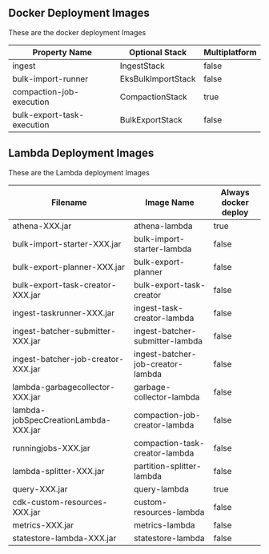 ## Docker Deployment Images
These are the docker deployment Images

| Property Name              | Optional Stack     | Multiplatform |
|----------------------------|--------------------|---------------|
| ingest                     | IngestStack        | false         |
| bulk-import-runner         | EksBulkImportStack | false         |
| compaction-job-execution   | CompactionStack    | true          |
| bulk-export-task-execution | BulkExportStack    | false         |

## Lambda Deployment Images
These are the Lambda deployment Images

| Filename                             | Image Name                        | Always docker deploy |
|--------------------------------------|-----------------------------------|----------------------|
| athena-XXX.jar                       | athena-lambda                     | true                 |
| bulk-import-starter-XXX.jar          | bulk-import-starter-lambda        | false                |
| bulk-export-planner-XXX.jar          | bulk-export-planner               | false                |
| bulk-export-task-creator-XXX.jar     | bulk-export-task-creator          | false                |
| ingest-taskrunner-XXX.jar            | ingest-task-creator-lambda        | false                |
| ingest-batcher-submitter-XXX.jar     | ingest-batcher-submitter-lambda   | false                |
| ingest-batcher-job-creator-XXX.jar   | ingest-batcher-job-creator-lambda | false                |
| lambda-garbagecollector-XXX.jar      | garbage-collector-lambda          | false                |
| lambda-jobSpecCreationLambda-XXX.jar | compaction-job-creator-lambda     | false                |
| runningjobs-XXX.jar                  | compaction-task-creator-lambda    | false                |
| lambda-splitter-XXX.jar              | partition-splitter-lambda         | false                |
| query-XXX.jar                        | query-lambda                      | true                 |
| cdk-custom-resources-XXX.jar         | custom-resources-lambda           | false                |
| metrics-XXX.jar                      | metrics-lambda                    | false                |
| statestore-lambda-XXX.jar            | statestore-lambda                 | false                |

